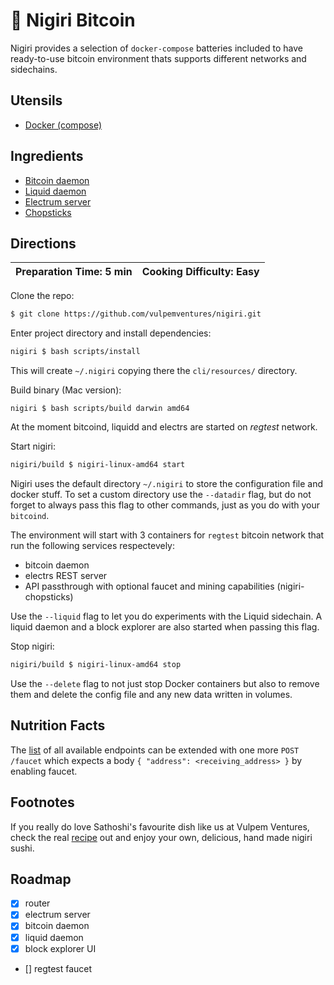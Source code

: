 # 🍣 Nigiri Bitcoin

Nigiri provides a selection of `docker-compose` batteries included to have ready-to-use bitcoin environment thats supports different networks and sidechains.

## Utensils

* [Docker (compose)](https://docs.docker.com/compose/)

## Ingredients

* [Bitcoin daemon](https://bitcoin.org/en/bitcoin-core/)
* [Liquid daemon](https://blockstream.com/liquid/)
* [Electrum server](https://github.com/Blockstream/electrs)
* [Chopsticks](https://github.com/vulpemventures/nigiri-chopsticks)

## Directions

| Preparation Time: 5 min  | Cooking Difficulty: Easy |
| --- | --- |

Clone the repo:

```bash
$ git clone https://github.com/vulpemventures/nigiri.git
```

Enter project directory and install dependencies:

```bash
nigiri $ bash scripts/install
```

This will create `~/.nigiri` copying there the `cli/resources/` directory.

Build binary (Mac version):
```
nigiri $ bash scripts/build darwin amd64
```

At the moment bitcoind, liquidd and electrs are started on *regtest* network.

Start nigiri:

```bash
nigiri/build $ nigiri-linux-amd64 start
```

Nigiri uses the default directory `~/.nigiri` to store the configuration file and docker stuff.
To set a custom directory use the `--datadir` flag, but do not forget to always pass this flag to other commands, just as you do with your `bitcoind`.  

The environment will start with 3 containers for `regtest` bitcoin network that run the following services respectevely:

* bitcoin daemon
* electrs REST server
* API passthrough with optional faucet and mining capabilities (nigiri-chopsticks)

Use the `--liquid` flag to let you do experiments with the Liquid sidechain. A liquid daemon and a block explorer
are also started when passing this flag.

Stop nigiri:

```bash
nigiri/build $ nigiri-linux-amd64 stop
```

Use the `--delete` flag to not just stop Docker containers but also to remove them and delete the config file and any new data written in volumes.

## Nutrition Facts

The [list](https://github.com/blockstream/esplora/blob/master/API.md) of all available endpoints can be extended with one more `POST /faucet` which expects a body `{ "address": <receiving_address> }` by enabling faucet.

## Footnotes

If you really do love Sathoshi's favourite dish like us at Vulpem Ventures, check the real [recipe](https://www.allrecipes.com/recipe/228952/nigiri-sushi/) out and enjoy your own, delicious, hand made nigiri sushi.

## Roadmap

- [x] router
- [x] electrum server
- [x] bitcoin daemon
- [x] liquid daemon
- [x] block explorer UI
- [] regtest faucet
